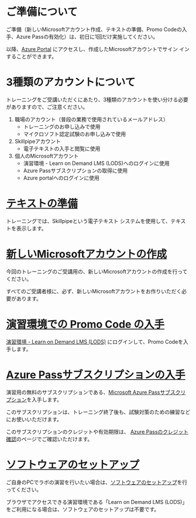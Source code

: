 # ご準備について

ご準備（新しいMicrosoftアカウント作成、テキストの準備、Promo Codeの入手、Azure Passの有効化）は、初日に1回だけ実施してください。

以降、[Azure Portal](https://portal.azure.com) にアクセスし、作成したMicrosoftアカウントでサイン インすることができます。

# 3種類のアカウントについて

トレーニングをご受講いただくにあたり、3種類のアカウントを使い分ける必要がありますので、ご注意ください。

1. 職場のアカウント（普段の業務で使用されているメールアドレス）
   - トレーニングのお申し込みで使用
   - マイクロソフト認定試験のお申し込みで使用
2. Skillpipeアカウント
   - 電子テキストの入手と閲覧に使用
3. 個人のMicrosoftアカウント 
   - 演習環境 - Learn on Demand LMS (LODS)へのログインに使用
   - Azure Passサブスクリプションの取得に使用
   - Azure portalへのログインに使用

# [テキストの準備](skillpipe.md)

トレーニングでは、Skillpipeという電子テキスト システムを使用して、テキストを表示します。

# [新しいMicrosoftアカウントの作成](msa.md)

今回のトレーニングのご受講用の、新しいMicrosoftアカウントの作成を行ってください。

すべてのご受講者様に、必ず、新しいMicrosoftアカウントをお作りいただく必要があります。

# [演習環境での Promo Code の入手](lods.md)

[演習環境 - Learn on Demand LMS (LODS)](lods.md) にログインして、Promo Codeを入手します。

# [Azure Passサブスクリプションの入手](azurepass.md)

演習用の無料のサブスクリプションである、[Microsoft Azure Passサブスクリプション](azurepass.md)を入手します。

このサブスクリプションは、トレーニング終了後も、試験対策のための練習などにお使いいただけます。

このサブスクリプションのクレジットや有効期限は、
[Azure Passのクレジット確認](https://www.microsoftazuresponsorships.com/balance)のページでご確認いただけます。

# [ソフトウェアのセットアップ](env.md)
ご自身のPCでラボの演習を行いたい場合は、[ソフトウェアのセットアップ](env.md)を行ってください。

ブラウザでアクセスできる演習環境である「Learn on Demand LMS (LODS)」をご利用になる場合は、ソフトウェアのセットアップは不要です。
